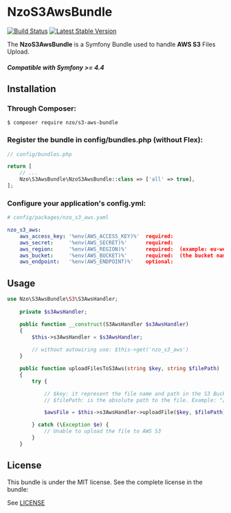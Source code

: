 NzoS3AwsBundle
==============

[![Build Status](https://travis-ci.org/nayzo/NzoS3AwsBundle.svg?branch=master)](https://travis-ci.org/nayzo/NzoS3AwsBundle)
[![Latest Stable Version](https://poser.pugx.org/nzo/s3-aws-bundle/v/stable)](https://packagist.org/packages/nzo/s3-aws-bundle)

The **NzoS3AwsBundle** is a Symfony Bundle used to handle **AWS S3** Files Upload.

##### Compatible with **Symfony >= 4.4**


Installation
------------

### Through Composer:

```
$ composer require nzo/s3-aws-bundle
```

### Register the bundle in config/bundles.php (without Flex):

``` php
// config/bundles.php

return [
    // ...
    Nzo\S3AwsBundle\NzoS3AwsBundle::class => ['all' => true],
];
```

### Configure your application's config.yml:

``` yml
# config/packages/nzo_s3_aws.yaml

nzo_s3_aws:
    aws_access_key: '%env(AWS_ACCESS_KEY)%'  required: 
    aws_secret:     '%env(AWS_SECRET)%'      required: 
    aws_region:     '%env(AWS_REGION)%'      required:  (example: eu-west-1)
    aws_bucket:     '%env(AWS_BUCKET)%'      required:  (the bucket name)
    aws_endpoint:   '%env(AWS_ENDPOINT)%'    optional:
```

Usage
-----

```php
use Nzo\S3AwsBundle\S3\S3AwsHandler;
    
    private $s3AwsHandler;

    public function __construct(S3AwsHandler $s3AwsHandler)
    {
        $this->s3AwsHandler = $s3AwsHandler;
        
        // without autowiring use: $this->get('nzo_s3_aws')
    }

    public function uploadFilesToS3Aws(string $key, string $filePath)
    {
        try {

            // $key: it represent the file name and path in the S3 Bucket. Example: "my_folder/my-image.jpg"
            // $filePath: is the absolute path to the file. Example: "/var/www/my-image.jpg"

            $awsFile = $this->s3AwsHandler->uploadFile($key, $filePath);

        } catch (\Exception $e) {
            // Unable to upload the file to AWS S3
        }
    }
```

License
-------

This bundle is under the MIT license. See the complete license in the bundle:

See [LICENSE](https://github.com/nayzo/NzoS3AwsBundle/tree/master/LICENSE)
